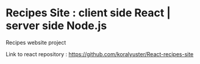 # Recipes Site : client side React |  server side Node.js
 
Recipes website project

Link to react repository : https://github.com/koralyuster/React-recipes-site


